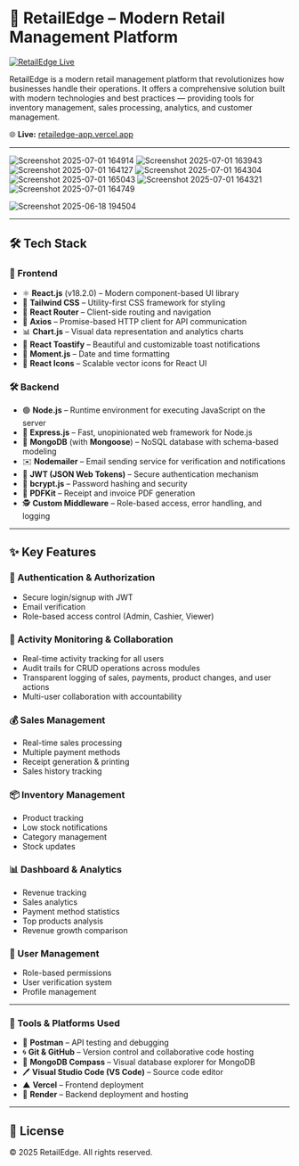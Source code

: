 # 🚀 RetailEdge – Modern Retail Management Platform

[![RetailEdge Live](https://img.shields.io/badge/Live%20Demo-RetailEdge-green)](https://retailedge-app.vercel.app)

RetailEdge is a modern retail management platform that revolutionizes how businesses handle their operations. It offers a comprehensive solution built with modern technologies and best practices — providing tools for inventory management, sales processing, analytics, and customer management.  

🌐 **Live:** [retailedge-app.vercel.app](https://retailedge-app.vercel.app)

---

![Screenshot 2025-07-01 164914](https://github.com/user-attachments/assets/4e564371-40b8-4df7-9cd0-facb665ccb21)
![Screenshot 2025-07-01 163943](https://github.com/user-attachments/assets/b8bcea31-968c-47e7-a2c1-b331e851bcbc)
![Screenshot 2025-07-01 164127](https://github.com/user-attachments/assets/0805ed40-5248-481b-8805-b9bff359831f)
![Screenshot 2025-07-01 164304](https://github.com/user-attachments/assets/cde77ce6-2142-486c-a096-81ada4f117f4)
![Screenshot 2025-07-01 165043](https://github.com/user-attachments/assets/4d7b1831-3eee-40eb-ac7c-143512c8a012)
![Screenshot 2025-07-01 164321](https://github.com/user-attachments/assets/d61dfa76-e5a1-4017-b4c0-ef383323bd25)
![Screenshot 2025-07-01 164749](https://github.com/user-attachments/assets/2660b782-4b1c-4501-897c-f43ddb5c014b)

![Screenshot 2025-06-18 194504](https://github.com/user-attachments/assets/bb12f386-064e-45b6-8049-6a4c1f73cfc1)



---

## 🛠️ Tech Stack

### 🎯 Frontend

- ⚛️ **React.js** (v18.2.0) – Modern component-based UI library
- 🎨 **Tailwind CSS** – Utility-first CSS framework for styling
- 🔀 **React Router** – Client-side routing and navigation
- 🔗 **Axios** – Promise-based HTTP client for API communication
- 📊 **Chart.js** – Visual data representation and analytics charts
- 🔔 **React Toastify** – Beautiful and customizable toast notifications
- 📆 **Moment.js** – Date and time formatting
- 🎨 **React Icons** – Scalable vector icons for React UI


### 🛠️ Backend

- 🟢 **Node.js** – Runtime environment for executing JavaScript on the server  
- 🚂 **Express.js** – Fast, unopinionated web framework for Node.js  
- 🍃 **MongoDB** (with **Mongoose**) – NoSQL database with schema-based modeling  
- ✉️ **Nodemailer** – Email sending service for verification and notifications  
- 🔐 **JWT (JSON Web Tokens)** – Secure authentication mechanism  
- 🧰 **bcrypt.js** – Password hashing and security  
- 📄 **PDFKit** – Receipt and invoice PDF generation  
- 🕵️ **Custom Middleware** – Role-based access, error handling, and logging  


---

## ✨ Key Features

### 🔐 Authentication & Authorization
- Secure login/signup with JWT
- Email verification
- Role-based access control (Admin, Cashier, Viewer)

### 📌 Activity Monitoring & Collaboration
- Real-time activity tracking for all users
- Audit trails for CRUD operations across modules
- Transparent logging of sales, payments, product changes, and user actions
- Multi-user collaboration with accountability

### 💰 Sales Management
- Real-time sales processing
- Multiple payment methods
- Receipt generation & printing
- Sales history tracking

### 📦 Inventory Management
- Product tracking
- Low stock notifications
- Category management
- Stock updates

### 📊 Dashboard & Analytics
- Revenue tracking
- Sales analytics
- Payment method statistics
- Top products analysis
- Revenue growth comparison

### 👥 User Management
- Role-based permissions
- User verification system
- Profile management

---

### 🧰 Tools & Platforms Used

- 🧪 **Postman** – API testing and debugging  
- 🌀 **Git & GitHub** – Version control and collaborative code hosting  
- 🍃 **MongoDB Compass** – Visual database explorer for MongoDB  
- 🖊️ **Visual Studio Code (VS Code)** – Source code editor  
- ▲ **Vercel** – Frontend deployment  
- 🔷 **Render** – Backend deployment and hosting  

---
## 📜 License

© 2025 RetailEdge. All rights reserved.
